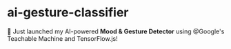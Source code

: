 # ai-gesture-classifier
🚀 Just launched my AI-powered **Mood &amp; Gesture Detector** using @Google's Teachable Machine and TensorFlow.js!
